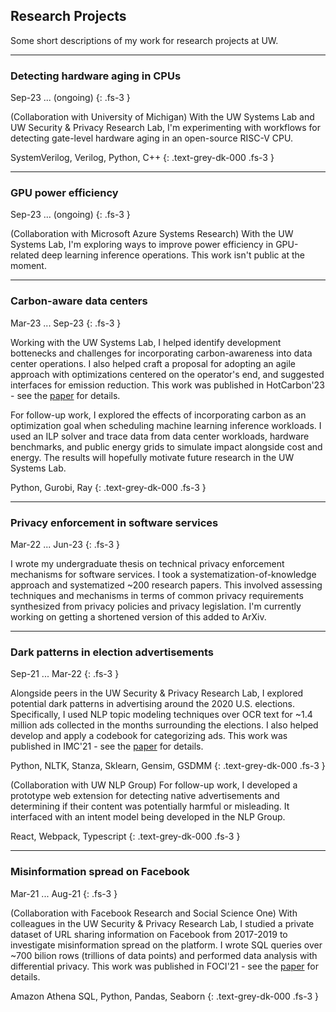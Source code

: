 <!-- ---
layout: minimal
title: Research
permalink: /research/
nav_order: 1
--- -->

## Research Projects

Some short descriptions of my work for research projects at UW.

---

### Detecting hardware aging in CPUs

Sep-23 ... (ongoing)
{: .fs-3 }

(Collaboration with University of Michigan) With the UW Systems Lab and UW Security & Privacy Research Lab, I'm experimenting with workflows for detecting gate-level hardware aging in an open-source RISC-V CPU.

SystemVerilog, Verilog, Python, C++
{: .text-grey-dk-000 .fs-3 }

---

### GPU power efficiency

Sep-23 ... (ongoing)
{: .fs-3 }

(Collaboration with Microsoft Azure Systems Research) With the UW Systems Lab, I'm exploring ways to improve power efficiency in GPU-related deep learning inference operations. This work isn't public at the moment.

---

### Carbon-aware data centers

Mar-23 ... Sep-23
{: .fs-3 }

Working with the UW Systems Lab, I helped identify development bottenecks and challenges for incorporating carbon-awareness into data center operations. I also helped craft a proposal for adopting an agile approach with optimizations centered on the operator's end, and suggested interfaces for emission reduction. This work was published in HotCarbon'23 - see the [paper](https://dl.acm.org/doi/abs/10.1145/3604930.3605722) for details.

For follow-up work, I explored the effects of incorporating carbon as an optimization goal when scheduling machine learning inference workloads. I used an ILP solver and trace data from data center workloads, hardware benchmarks, and public energy grids to simulate impact alongside cost and energy. The results will hopefully motivate future research in the UW Systems Lab.

Python, Gurobi, Ray
{: .text-grey-dk-000 .fs-3 }

---

### Privacy enforcement in software services

Mar-22 ... Jun-23
{: .fs-3 }

I wrote my undergraduate thesis on technical privacy enforcement mechanisms for software services. I took a systematization-of-knowledge approach and systematized ~200 research papers. This involved assessing techniques and mechanisms in terms of common privacy requirements synthesized from privacy policies and privacy legislation. I'm currently working on getting a shortened version of this added to ArXiv.

---

### Dark patterns in election advertisements

Sep-21 ... Mar-22
{: .fs-3 }

Alongside peers in the UW Security & Privacy Research Lab, I explored potential dark patterns in advertising around the 2020 U.S. elections. Specifically, I used NLP topic modeling techniques over OCR text for ~1.4 million ads collected in the months surrounding the elections. I also helped develop and apply a codebook for categorizing ads. This work was published in IMC'21 - see the [paper](https://dl.acm.org/doi/abs/10.1145/3487552.3487850) for details.

Python, NLTK, Stanza, Sklearn, Gensim, GSDMM
{: .text-grey-dk-000 .fs-3 }

(Collaboration with UW NLP Group) For follow-up work, I developed a prototype web extension for detecting native advertisements and determining if their content was potentially harmful or misleading. It interfaced with an intent model being developed in the NLP Group.

React, Webpack, Typescript
{: .text-grey-dk-000 .fs-3 }

---

### Misinformation spread on Facebook
Mar-21 ... Aug-21
{: .fs-3 }

(Collaboration with Facebook Research and Social Science One) With colleagues in the UW Security & Privacy Research Lab, I studied a private dataset of URL sharing information on Facebook from 2017-2019 to investigate misinformation spread on the platform. I wrote SQL queries over ~700 bilion rows (trillions of data points) and performed data analysis with differential privacy. This work was published in FOCI'21 - see the [paper](https://dl.acm.org/doi/10.1145/3473604.3474561) for details.

Amazon Athena SQL, Python, Pandas, Seaborn
{: .text-grey-dk-000 .fs-3 }